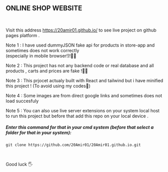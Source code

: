 <h2>ONLINE SHOP WEBSITE</h2>
<br/>
<p>Visit this address <a href="https://20amir01.github.io/">https://20amir01.github.io/</a> to see live project on github pages platform . </p>
<p>Note 1 : I have used dummyJSON fake api for products in store-app and sometimes does not work correctly <br/> (especially in mobile browser!)!🤷‍♂️</p>
<p>Note 2 : This project has not any backend code or real database and all products , carts and prices are fake !🤦‍♂️</p>
<p>Note 3 : This prjocet actualy built with React and tailwind but i have minified this project ! (To avoid using my codes🙂)</p>
<p>Note 4 : Some images are from direct google links and sometimes does not load succesfuly</p>
<p>Note 5 : You can also use live server extensions on your system local host to run this project but before that add this repo on your local device .</p>
<h5>Enter this command for that in your cmd system (before that select a folder for that in your system):</h5>

```
git clone https://github.com/20Amir01/20Amir01.github.io.git
```

<br/>
<footer>
  <p>Good luck 🖐</p>
</footer>
